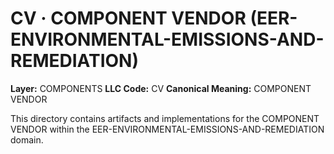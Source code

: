 # CV · COMPONENT VENDOR (EER-ENVIRONMENTAL-EMISSIONS-AND-REMEDIATION)

**Layer:** COMPONENTS
**LLC Code:** CV
**Canonical Meaning:** COMPONENT VENDOR

This directory contains artifacts and implementations for the COMPONENT VENDOR within the EER-ENVIRONMENTAL-EMISSIONS-AND-REMEDIATION domain.
